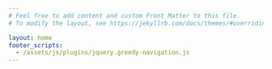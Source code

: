 ```yaml
---
# Feel free to add content and custom Front Matter to this file.
# To modify the layout, see https://jekyllrb.com/docs/themes/#overriding-theme-defaults

layout: home
footer_scripts: 
  - /assets/js/plugins/jquery.greedy-navigation.js
---
```

<link rel="stylesheet" type="text/css" href="/assets/css/main.css">